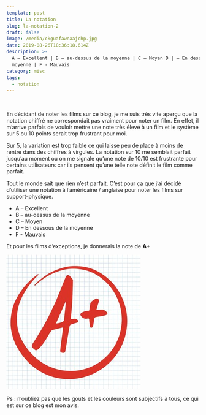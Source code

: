 ```yaml
---
template: post
title: La notation
slug: la-notation-2
draft: false
image: /media/ckguafaweaajchp.jpg
date: 2019-08-26T18:36:18.614Z
description: >-
  A – Excellent | B – au-dessus de la moyenne | C – Moyen D | – En dessous de la
  moyenne | F - Mauvais
category: misc
tags:
  - notation
---
```

![]()

En décidant de noter les films sur ce blog, je me suis très vite aperçu que la notation chiffré ne correspondait pas vraiment pour noter un film. En effet, il m’arrive parfois de vouloir mettre une note très élevé à un film et le système sur 5 ou 10 points serait trop frustrant pour moi.

Sur 5, la variation est trop faible ce qui laisse peu de place à moins de rentre dans des chiffres à virgules.
La notation sur 10 me semblait parfait jusqu’au moment ou on me signale qu’une note de 10/10 est frustrante pour certains utilisateurs car ils pensent qu’une telle note définit le film comme parfait. 

Tout le monde sait que rien n’est parfait. C’est pour ça que j’ai décidé d’utiliser une notation à l’américaine / anglaise pour noter les films sur support-physique.

* A – Excellent
* B – au-dessus de la moyenne
* C – Moyen
* D – En dessous de la moyenne
* F - Mauvais

Et pour les films d’exceptions, je donnerais la note de **A+**

![](/media/ckguafaweaajchp.jpg)

Ps : n’oubliez pas que les gouts et les couleurs sont subjectifs à tous, ce qui est sur ce blog est mon avis.
